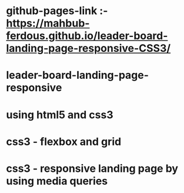 # github-pages-link :- https://mahbub-ferdous.github.io/leader-board-landing-page-responsive-CSS3/
# leader-board-landing-page-responsive
# using html5 and css3 
# css3 - flexbox and grid
# css3 - responsive landing page by using media queries
